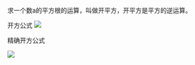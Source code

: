 求一个数a的平方根的运算，叫做开平方，开平方是平方的逆运算。

开方公式
![](https://bkimg.cdn.bcebos.com/formula/6257fb967d559cfcf2fe09334a678d9b.svg)

精确开方公式

![](https://bkimg.cdn.bcebos.com/formula/d9a8e24cc82c8a53d21522d813692e75.svg)